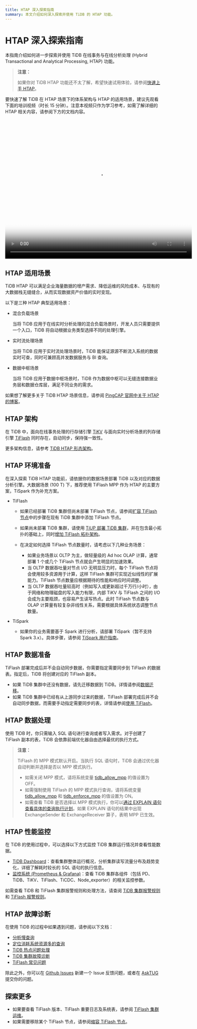 ```yaml
---
title: HTAP 深入探索指南
summary: 本文介绍如何深入探索并使用 TiDB 的 HTAP 功能。 
---
```


# HTAP 深入探索指南

本指南介绍如何进一步探索并使用 TiDB 在线事务与在线分析处理 (Hybrid Transactional and Analytical Processing, HTAP) 功能。

> **注意：**
>
> 如果你对 TiDB HTAP 功能还不太了解，希望快速试用体验，请参阅[快速上手 HTAP](/quick-start-with-htap.md)。

要快速了解 TiDB 在 HTAP 场景下的体系架构与 HTAP 的适用场景，建议先观看下面的培训视频（时长 15 分钟）。注意本视频只作为学习参考，如需了解详细的 HTAP 相关内容，请参阅下方的文档内容。

<video src="https://tidb-docs.s3.us-east-2.amazonaws.com/compressed+-+Lesson+04.mp4" width="600px" height="450px" controls="controls" poster="https://tidb-docs.s3.us-east-2.amazonaws.com/thumbnail+-+lesson+4.png"></video>

## HTAP 适用场景

TiDB HTAP 可以满足企业海量数据的增产需求、降低运维的风险成本、与现有的大数据栈无缝缝合，从而实现数据资产价值的实时变现。

以下是三种 HTAP 典型适用场景：

- 混合负载场景

    当将 TiDB 应用于在线实时分析处理的混合负载场景时，开发人员只需要提供一个入口，TiDB 将自动根据业务类型选择不同的处理引擎。

- 实时流处理场景

    当将 TiDB 应用于实时流处理场景时，TiDB 能保证源源不断流入系统的数据实时可查，同时可兼顾高并发数据服务与 BI 查询。

- 数据中枢场景

    当将 TiDB 应用于数据中枢场景时，TiDB 作为数据中枢可以无缝连接数据业务层和数据仓库层，满足不同业务的需求。

如果想了解更多关于 TiDB HTAP 场景信息，请参阅 [PingCAP 官网中关于 HTAP 的博客](https://pingcap.com/zh/blog/?tag=HTAP)。

## HTAP 架构

在 TiDB 中，面向在线事务处理的行存储引擎 [TiKV](/tikv-overview.md) 与面向实时分析场景的列存储引擎 [TiFlash](/tiflash/tiflash-overview.md) 同时存在，自动同步，保持强一致性。

更多架构信息，请参考 [TiDB HTAP 形态架构](/tiflash/tiflash-overview.md#整体架构)。

## HTAP 环境准备

在深入探索 TiDB HTAP 功能前，请依据你的数据场景部署 TiDB 以及对应的数据分析引擎。大数据场景 (100 T) 下，推荐使用 TiFlash MPP 作为 HTAP 的主要方案，TiSpark 作为补充方案。

- TiFlash

    - 如果已经部署 TiDB 集群但尚未部署 TiFlash 节点，请参阅[扩容 TiFlash 节点](/scale-tidb-using-tiup.md#扩容-tiflash-节点)中的步骤在现有 TiDB 集群中添加 TiFlash 节点。
    - 如果尚未部署 TiDB 集群，请使用 [TiUP 部署 TiDB 集群](/production-deployment-using-tiup.md)，并在包含最小拓扑的基础上，同时[增加 TiFlash 拓扑架构](/tiflash-deployment-topology.md)。
    - 在决定如何选择 TiFlash 节点数量时，请考虑以下几种业务场景：

        - 如果业务场景以 OLTP 为主，做轻量级的 Ad hoc OLAP 计算，通常部署 1 个或几个 TiFlash 节点就会产生明显的加速效果。
        - 当 OLTP 数据吞吐量对节点 I/O 无明显压力时，每个 TiFlash 节点将会使用较多资源用于计算，这样 TiFlash 集群可实现近似线性的扩展能力。TiFlash 节点数量应根据期待的性能和响应时间调整。
        - 当 OLTP 数据吞吐量较高时（例如写入或更新超过千万行/小时），由于网络和物理磁盘的写入能力有限，内部 TiKV 与 TiFlash 之间的 I/O 会成为主要瓶颈，也容易产生读写热点。此时 TiFlash 节点数与 OLAP 计算量有较复杂非线性关系，需要根据具体系统状态调整节点数量。

- TiSpark

    - 如果你的业务需要基于 Spark 进行分析，请部署 TiSpark（暂不支持 Spark 3.x）。具体步骤，请参阅 [TiSpark 用户指南](/tispark-overview.md)。

<!--    - 实时流处理
  - 如果你想将 TiDB 与 Flink 结合构建高效易用的实时数仓，请参与 Apache Flink x TiDB Meetup 系列讲座。-->

## HTAP 数据准备

TiFlash 部署完成后并不会自动同步数据，你需要指定需要同步到 TiFlash 的数据表。指定后，TiDB 将创建对应的 TiFlash 副本。

- 如果 TiDB 集群中还没有数据，请先迁移数据到 TiDB。详情请参阅[数据迁移](/migration-overview.md)。
- 如果 TiDB 集群中已经有从上游同步过来的数据，TiFlash 部署完成后并不会自动同步数据，而需要手动指定需要同步的表，详情请参阅[使用 TiFlash](/tiflash/use-tiflash.md)。

## HTAP 数据处理

使用 TiDB 时，你只需输入 SQL 语句进行查询或者写入需求。对于创建了 TiFlash 副本的表，TiDB 会依靠前端优化器自由选择最优的执行方式。

> **注意：**
> 
> TiFlash 的 MPP 模式默认开启。当执行 SQL 语句时，TiDB 会通过优化器自动判断并选择是否以 MPP 模式执行。
>
> - 如需关闭 MPP 模式，请将系统变量 [tidb_allow_mpp](/system-variables.md#tidb_allow_mpp-从-v50-版本开始引入) 的值设置为 OFF。
> - 如需强制使用 TiFlash 的 MPP 模式执行查询，请将系统变量 [tidb_allow_mpp](/system-variables.md#tidb_allow_mpp-从-v50-版本开始引入) 和 [tidb_enforce_mpp](/system-variables.md#tidb_enforce_mpp-从-v51-版本开始引入) 的值设置为 ON。
> - 如需查看 TiDB 是否选择以 MPP 模式执行，你可以[通过 EXPLAIN 语句查看具体的查询执行计划](/explain-mpp.md#用-explain-查看-mpp-模式查询的执行计划)。如果 EXPLAIN 语句的结果中出现 ExchangeSender 和 ExchangeReceiver 算子，表明 MPP 已生效。

## HTAP 性能监控

在 TiDB 的使用过程中，可以选择以下方式监控 TiDB 集群运行情况并查看性能数据。

- [TiDB Dashboard](/dashboard/dashboard-intro.md)：查看集群整体运行概况，分析集群读写流量分布及趋势变化，详细了解耗时较长的 SQL 语句的执行信息。
- [监控系统 (Prometheus & Grafana)](/grafana-overview-dashboard.md)：查看 TiDB 集群各组件（包括 PD、TiDB、TiKV、TiFlash、TiCDC、Node_exporter）的相关监控参数。

如需查看 TiDB 和 TiFlash 集群报警规则和处理方法，请查阅 [TiDB 集群报警规则](/alert-rules.md)和 [TiFlash 报警规则](/tiflash/tiflash-alert-rules.md)。

## HTAP 故障诊断

在使用 TiDB 的过程中如果遇到问题，请参阅以下文档：

- [分析慢查询](/analyze-slow-queries.md)
- [定位消耗系统资源多的查询](/identify-expensive-queries.md)
- [TiDB 热点问题处理](/troubleshoot-hot-spot-issues.md)
- [TiDB 集群故障诊断](/troubleshoot-tidb-cluster.md)
- [TiFlash 常见问题](/tiflash/troubleshoot-tiflash.md)

除此之外，你可以在 [Github Issues](https://github.com/pingcap/tiflash/issues) 新建一个 Issue 反馈问题，或者在 [AskTUG](https://asktug.com/) 提交你的问题。

## 探索更多

- 如果要查看 TiFlash 版本、TiFlash 重要日志及系统表，请参阅 [TiFlash 集群运维](/tiflash/maintain-tiflash.md)。
- 如果需要移除某个 TiFlash 节点，请参阅[缩容 TiFlash 节点](/scale-tidb-using-tiup.md#缩容-tiflash-节点)。
